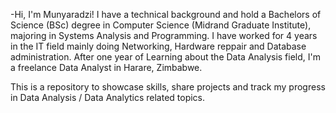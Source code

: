 -Hi, I'm Munyaradzi! I have a technical background and hold a Bachelors of Science (BSc) degree in Computer Science (Midrand Graduate Institute), majoring in Systems Analysis and Programming. I have worked for 4 years in the IT field mainly doing Networking, Hardware reppair and Database administration. After one year of Learning about the Data Analysis field, I'm a freelance Data Analyst in Harare, Zimbabwe.

This is a repository to showcase skills, share projects and track my progress in Data Analysis / Data Analytics related topics.
